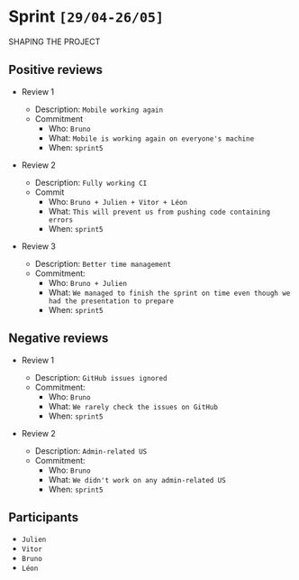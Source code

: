 # Sprint `[29/04-26/05]`

SHAPING THE PROJECT

## Positive reviews

- Review 1

  - Description: `Mobile working again`
  - Commitment
    - Who: `Bruno`
    - What: `Mobile is working again on everyone's machine`
    - When: `sprint5`

- Review 2

  - Description: `Fully working CI`
  - Commit
    - Who: `Bruno + Julien + Vitor + Léon`
    - What: `This will prevent us from pushing code containing errors`
    - When: `sprint5`

- Review 3

  - Description: `Better time management`
  - Commitment:
    - Who: `Bruno + Julien`
    - What: `We managed to finish the sprint on time even though we had the presentation to prepare`
    - When: `sprint5`

## Negative reviews

- Review 1

  - Description: `GitHub issues ignored`
  - Commitment:
    - Who: `Bruno`
    - What: `We rarely check the issues on GitHub`
    - When: `sprint5`

- Review 2

  - Description: `Admin-related US`
  - Commitment:
    - Who: `Bruno`
    - What: `We didn't work on any admin-related US`
    - When: `sprint5`

## Participants

- `Julien`
- `Vitor`
- `Bruno`
- `Léon`
